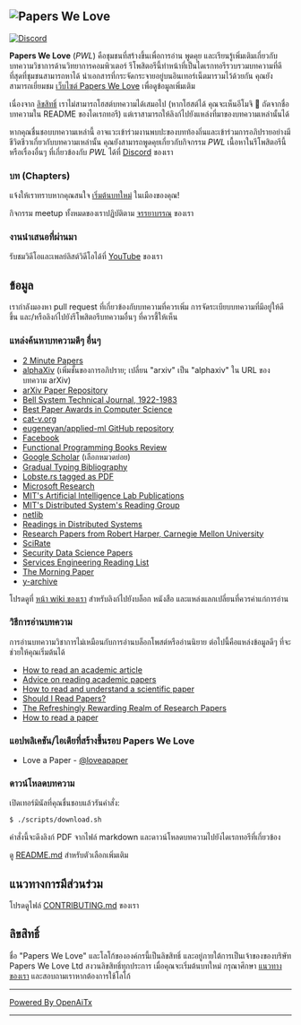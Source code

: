 ## ![Papers We Love](http://paperswelove.org/images/logo-top.svg)

 [![Discord](https://img.shields.io/static/v1?label=Discord&message=join%20us!&color=mediumslateblue)](https://discord.gg/Tu2VynkRWV)

**Papers We Love** (*PWL*) คือชุมชนที่สร้างขึ้นเพื่อการอ่าน พูดคุย และเรียนรู้เพิ่มเติมเกี่ยวกับบทความวิชาการด้านวิทยาการคอมพิวเตอร์ รีโพสิตอรีนี้ทำหน้าที่เป็นไดเรกทอรีรวบรวมบทความที่ดีที่สุดที่ชุมชนสามารถหาได้ นำเอกสารที่กระจัดกระจายอยู่บนอินเทอร์เน็ตมารวมไว้ด้วยกัน คุณยังสามารถเยี่ยมชม [เว็บไซต์ Papers We Love](http://paperswelove.org/) เพื่อดูข้อมูลเพิ่มเติม

เนื่องจาก [ลิขสิทธิ์](https://github.com/papers-we-love/papers-we-love/blob/master/.github/CONTRIBUTING.md#respect-content-licenses) เราไม่สามารถโฮสต์บทความได้เสมอไป (หากโฮสต์ได้ คุณจะเห็นอีโมจิ :scroll: ถัดจากชื่อบทความใน README ของไดเรกทอรี) แต่เราสามารถให้ลิงก์ไปยังแหล่งที่มาของบทความเหล่านั้นได้

หากคุณชื่นชอบบทความเหล่านี้ อาจแวะเข้าร่วมงานพบปะของบทท้องถิ่นและเข้าร่วมการอภิปรายอย่างมีชีวิตชีวาเกี่ยวกับบทความเหล่านั้น คุณยังสามารถพูดคุยเกี่ยวกับกิจกรรม *PWL* เนื้อหาในรีโพสิตอรีนี้ หรือเรื่องอื่นๆ ที่เกี่ยวข้องกับ *PWL* ได้ที่ [Discord](https://discord.gg/Tu2VynkRWV) ของเรา

### บท (Chapters)

แจ้งให้เราทราบหากคุณสนใจ [เริ่มต้นบทใหม่](https://github.com/papers-we-love/organizers) ในเมืองของคุณ!

กิจกรรม meetup ทั้งหมดของเราปฏิบัติตาม [จรรยาบรรณ](CODE_OF_CONDUCT.md) ของเรา

### งานนำเสนอที่ผ่านมา

รับชมวิดีโอและเพลย์ลิสต์วิดีโอได้ที่ [YouTube](https://www.youtube.com/user/PapersWeLove) ของเรา

## ข้อมูล

เรากำลังมองหา pull request ที่เกี่ยวข้องกับบทความที่ควรเพิ่ม การจัดระเบียบบทความที่มีอยู่ให้ดีขึ้น และ/หรือลิงก์ไปยังรีโพสิตอรีบทความอื่นๆ ที่ควรชี้ให้เห็น

### แหล่งค้นหาบทความดีๆ อื่นๆ

* [2 Minute Papers](https://www.youtube.com/user/keeroyz)
* [alphaXiv](https://www.alphaxiv.org/) (เพิ่มชั้นของการอภิปราย; เปลี่ยน "arxiv" เป็น "alphaxiv" ใน URL ของบทความ arXiv)
* [arXiv Paper Repository](http://arxiv.org/)
* [Bell System Technical Journal, 1922-1983](https://www.bell-labs.com/our-research/technical-journal/)
* [Best Paper Awards in Computer Science](http://jeffhuang.com/best_paper_awards.html)
* [cat-v.org](http://doc.cat-v.org/)
* [eugeneyan/applied-ml GitHub repository](https://github.com/eugeneyan/applied-ml)
* [Facebook](https://research.facebook.com/publications/)
* [Functional Programming Books Review](http://alexott.net/en/fp/books/)
* [Google Scholar](http://scholar.google.com/citations?view_op=top_venues&hl=en&vq=eng) (เลือกหมวดย่อย)
* [Gradual Typing Bibliography](http://samth.github.io/gradual-typing-bib/)
* [Lobste.rs tagged as PDF](https://lobste.rs/t/pdf)
* [Microsoft Research](https://www.microsoft.com/en-us/research/publications/)
* [MIT's Artificial Intelligence Lab Publications](http://dspace.mit.edu/handle/1721.1/39813)
* [MIT's Distributed System's Reading Group](http://dsrg.pdos.csail.mit.edu/)
* [netlib](http://www.netlib.org/)
* [Readings in Distributed Systems](http://christophermeiklejohn.com/distributed/systems/2013/07/12/readings-in-distributed-systems.html)
* [Research Papers from Robert Harper, Carnegie Mellon University](https://www.cs.cmu.edu/~rwh/papers/index.html)
* [SciRate](https://scirate.com/)
* [Security Data Science Papers](http://www.covert.io/the-definitive-security-datascience-and-machinelearning-guide/)
* [Services Engineering Reading List](https://github.com/mmcgrana/services-engineering)
* [The Morning Paper](http://blog.acolyer.org/)
* [y-archive](http://yarchive.net/comp/index.html)

โปรดดูที่ [หน้า wiki ของเรา](https://github.com/papers-we-love/papers-we-love/wiki/Other-Good-Sources-of-Reading-Material) สำหรับลิงก์ไปยังบล็อก หนังสือ และแหล่งแลกเปลี่ยนที่ควรค่าแก่การอ่าน

### วิธีการอ่านบทความ

การอ่านบทความวิชาการไม่เหมือนกับการอ่านบล็อกโพสต์หรืออ่านนิยาย ต่อไปนี้คือแหล่งข้อมูลดีๆ ที่จะช่วยให้คุณเริ่มต้นได้

* [How to read an academic article](http://organizationsandmarkets.com/2010/08/31/how-to-read-an-academic-article/)
* [Advice on reading academic papers](https://userpages.umbc.edu/~akmassey/posts/2012-02-15-advice-on-reading-academic-papers.html)
* [How to read and understand a scientific paper](http://violentmetaphors.com/2013/08/25/how-to-read-and-understand-a-scientific-paper-2/)
* [Should I Read Papers?](http://michaelrbernste.in/2014/10/21/should-i-read-papers.html)
* [The Refreshingly Rewarding Realm of Research Papers](https://www.youtube.com/watch?v=8eRx5Wo3xYA)
* [How to read a paper](http://ccr.sigcomm.org/online/files/p83-keshavA.pdf)

### แอปพลิเคชัน/ไอเดียที่สร้างขึ้นรอบ Papers We Love

* Love a Paper - [@loveapaper](https://twitter.com/loveapaper)

### ดาวน์โหลดบทความ

เปิดเทอร์มินัลที่คุณชื่นชอบแล้วรันคำสั่ง:

```bash
$ ./scripts/download.sh
```

คำสั่งนี้จะดึงลิงก์ PDF จากไฟล์ markdown และดาวน์โหลดบทความไปยังไดเรกทอรีที่เกี่ยวข้อง

ดู [README.md](./scripts/README.md) สำหรับตัวเลือกเพิ่มเติม

## แนวทางการมีส่วนร่วม

โปรดดูไฟล์ [CONTRIBUTING.md](https://github.com/papers-we-love/papers-we-love/blob/master/.github/CONTRIBUTING.md) ของเรา

## ลิขสิทธิ์

ชื่อ "Papers We Love" และโลโก้ขององค์กรนี้เป็นลิขสิทธิ์ และอยู่ภายใต้การเป็นเจ้าของของบริษัท Papers We Love Ltd สงวนลิขสิทธิ์ทุกประการ เมื่อคุณจะเริ่มต้นบทใหม่ กรุณาศึกษา [แนวทางของเรา](https://github.com/papers-we-love/papers-we-love/wiki/Creating-a-PWL-chapter) และสอบถามเราหากต้องการใช้โลโก้

---

[Powered By OpenAiTx](https://github.com/OpenAiTx/OpenAiTx)

---